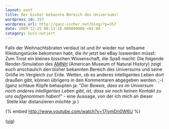 ```yaml
---
layout: post
title: Der bisher bekannte Bereich des Universums!
wordpress_id: 357
wordpress_url: http://ganz-sicher.net/blog/?p=357
date: 2009-12-25 00:13:28.000000000 +01:00
category: kurz-notiert
---
```

Falls der Weihnachtsbraten verdaut ist und ihr wieder nur seltsame Kleidungstücke bekommen habt, die ihr jetzt bei eBay loswerden müsst: Zum Trost ein kleines bisschen Wissenschaft, die Spaß macht: Die folgende Render-Simulation des <a href="http://www.amnh.org/" target="_blank">AMNH</a> (American Museum of Natural History) zeigt euch anschaulich den bisher bekannten Bereich des Universums und seine Größe im Vergleich zur Erde. Wetten, ob es anderes intelligentes Leben dort draußen gibt, können übrigens in den Kommentaren abgegeben werden. ;-) (ganz schlaue Köpfe behaupten ja: "<em>Der Beweis, dass es im Universum noch anderes intelligentes Leben gibt, ist, dass sie noch keinen Kontakt zu uns aufgenommen haben!</em>" - eine Aussage, von der ich mich an dieser  Stelle klar distanzieren möchte ;p )

{% embed http://www.youtube.com/watch?v=17jymDn0W6U %}

(<a href="http://www.popsci.com/science/article/2009-12/new-simulation-renders-entire-known-universe" target="_blank">via</a>)
